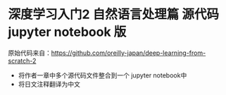 # 深度学习入门2 自然语言处理篇 源代码 jupyter notebook 版

原始代码来自：https://github.com/oreilly-japan/deep-learning-from-scratch-2

- 将作者一章中多个源代码文件整合到一个 jupyter notebook中
- 将日文注释翻译为中文
